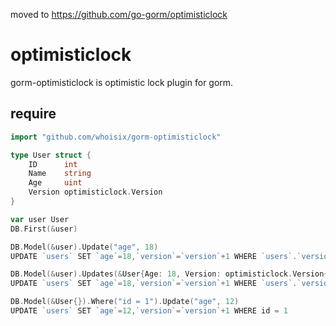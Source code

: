 moved to https://github.com/go-gorm/optimisticlock

# optimisticlock
gorm-optimisticlock is optimistic lock plugin for gorm.

## require

```go
import "github.com/whoisix/gorm-optimisticlock"

type User struct {
    ID      int
    Name    string
    Age     uint
    Version optimisticlock.Version
}

var user User
DB.First(&user)

DB.Model(&user).Update("age", 18)
UPDATE `users` SET `age`=18,`version`=`version`+1 WHERE `users`.`version` = 1 AND `id` = 1

DB.Model(&user).Updates(&User{Age: 18, Version: optimisticlock.Version{Int64: 1}})
UPDATE `users` SET `age`=18,`version`=`version`+1 WHERE `users`.`version` = 2 AND `id` = 1

DB.Model(&User{}).Where("id = 1").Update("age", 12)
UPDATE `users` SET `age`=12,`version`=`version`+1 WHERE id = 1
```
